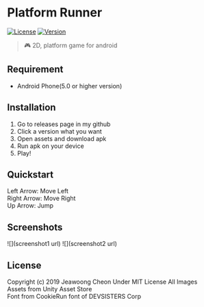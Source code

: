 # Platform Runner
[![License](https://img.shields.io/badge/License-MIT-blue)](https://github.com/EntimerDev/Platform-Runner/blob/master/LICENSE)
[![Version](https://img.shields.io/badge/Version-v0.4.2-green)](https://github.com/EntimerDev/Platform-Runner/releases/tag/v0.4.2)  
> :video_game: 2D, platform game for android

## Requirement
- Android Phone(5.0 or higher version)  

## Installation
1. Go to releases page in my github  
2. Click a version what you want  
3. Open assets and download apk  
4. Run apk on your device  
5. Play!  

## Quickstart
Left Arrow: Move Left  
Right Arrow: Move Right  
Up Arrow: Jump

## Screenshots
![](screenshot1 url)
![](screenshot2 url)

## License
Copyright (c) 2019 Jeawoong Cheon Under MIT License All Images  
Assets from Unity Asset Store  
Font from CookieRun font of DEVSISTERS Corp  
